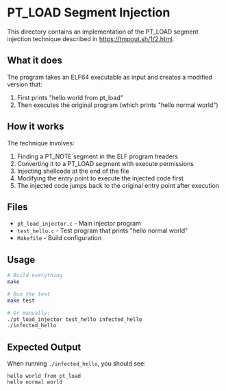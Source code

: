 # PT_LOAD Segment Injection

This directory contains an implementation of the PT_LOAD segment injection technique described in https://tmpout.sh/1/2.html.

## What it does

The program takes an ELF64 executable as input and creates a modified version that:
1. First prints "hello world from pt_load"
2. Then executes the original program (which prints "hello normal world")

## How it works

The technique involves:
1. Finding a PT_NOTE segment in the ELF program headers
2. Converting it to a PT_LOAD segment with execute permissions
3. Injecting shellcode at the end of the file
4. Modifying the entry point to execute the injected code first
5. The injected code jumps back to the original entry point after execution

## Files

- `pt_load_injector.c` - Main injector program
- `test_hello.c` - Test program that prints "hello normal world"
- `Makefile` - Build configuration

## Usage

```bash
# Build everything
make

# Run the test
make test

# Or manually:
./pt_load_injector test_hello infected_hello
./infected_hello
```

## Expected Output

When running `./infected_hello`, you should see:
```
hello world from pt_load
hello normal world
```
